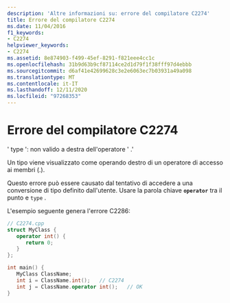 ```yaml
---
description: 'Altre informazioni su: errore del compilatore C2274'
title: Errore del compilatore C2274
ms.date: 11/04/2016
f1_keywords:
- C2274
helpviewer_keywords:
- C2274
ms.assetid: 8e874903-f499-45ef-8291-f821eee4cc1c
ms.openlocfilehash: 31b9d63b9cf87114ce2d1d79f1f38fff97d4ebbb
ms.sourcegitcommit: d6af41e42699628c3e2e6063ec7b03931a49a098
ms.translationtype: MT
ms.contentlocale: it-IT
ms.lasthandoff: 12/11/2020
ms.locfileid: "97268353"
---
```

# <a name="compiler-error-c2274"></a>Errore del compilatore C2274

' type ': non valido a destra dell'operatore ' .'

Un tipo viene visualizzato come operando destro di un operatore di accesso ai membri (.).

Questo errore può essere causato dal tentativo di accedere a una conversione di tipo definito dall'utente. Usare la parola chiave **`operator`** tra il punto e `type` .

L'esempio seguente genera l'errore C2286:

```cpp
// C2274.cpp
struct MyClass {
   operator int() {
      return 0;
   }
};

int main() {
   MyClass ClassName;
   int i = ClassName.int();   // C2274
   int j = ClassName.operator int();   // OK
}
```
